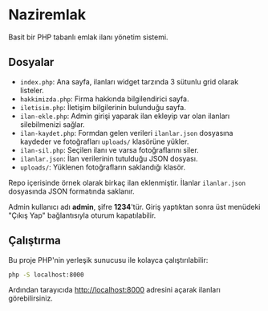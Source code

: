 # Naziremlak

Basit bir PHP tabanlı emlak ilanı yönetim sistemi.

## Dosyalar
- `index.php`: Ana sayfa, ilanları widget tarzında 3 sütunlu grid olarak listeler.
- `hakkimizda.php`: Firma hakkında bilgilendirici sayfa.
- `iletisim.php`: İletişim bilgilerinin bulunduğu sayfa.
- `ilan-ekle.php`: Admin girişi yaparak ilan ekleyip var olan ilanları silebilmenizi sağlar.
- `ilan-kaydet.php`: Formdan gelen verileri `ilanlar.json` dosyasına kaydeder ve fotoğrafları `uploads/` klasörüne yükler.
- `ilan-sil.php`: Seçilen ilanı ve varsa fotoğraflarını siler.
- `ilanlar.json`: İlan verilerinin tutulduğu JSON dosyası.
- `uploads/`: Yüklenen fotoğrafların saklandığı klasör.

Repo içerisinde örnek olarak birkaç ilan eklenmiştir. İlanlar `ilanlar.json` dosyasında JSON formatında saklanır.

Admin kullanıcı adı **admin**, şifre **1234**'tür.
Giriş yaptıktan sonra üst menüdeki "Çıkış Yap" bağlantısıyla oturum kapatılabilir.

## Çalıştırma
Bu proje PHP'nin yerleşik sunucusu ile kolayca çalıştırılabilir:

```bash
php -S localhost:8000
```

Ardından tarayıcıda [http://localhost:8000](http://localhost:8000) adresini açarak ilanları görebilirsiniz.
